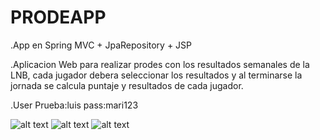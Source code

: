 # PRODEAPP
.App en Spring MVC + JpaRepository + JSP

.Aplicacion Web para realizar prodes con los resultados semanales de la LNB, cada jugador debera
seleccionar los resultados y al terminarse la jornada se calcula puntaje y resultados de cada jugador.


.User Prueba:luis pass:mari123

![alt text](http://dolarhoyinfo.com/pics/indexxx.png)
![alt text](http://dolarhoyinfo.com/pics/fff.png)
![alt text](http://dolarhoyinfo.com/pics/eee.png)
